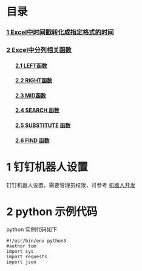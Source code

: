 # 目录

<h3><a href="#title1">1 Excel中时间戳转化成指定格式的时间</a> </h3>
<h3><a href="#title2">2 Excel中分列相关函数</a> </h3>
		<h4><ul><a href="#title2.1">2.1 LEFT函数</a> </h4>
		<h4><ul><a href="#title2.2">2.2 RIGHT函数</a> </h4>
		<h4><ul><a href="#title2.3">2.3 MID函数</a> </h4>
		<h4><ul><a href="#title2.4">2.4 SEARCH 函数</a> </h4>
		<h4><ul><a href="#title2.5">2.5 SUBSTITUTE 函数</a> </h4>
		<h4><ul><a href="#title2.6">2.6 FIND 函数</a> </h4>

<div style="page-break-after:always"></div>

  <h1 id="title1">1 钉钉机器人设置</h1>  
  
  钉钉机器人设置，需要管理员权限，可参考 [机器人开发](https://ding-doc.dingtalk.com/doc?spm=a1zb9.8233112.0.0.340c3a88sgMlJJ#/serverapi2/qf2nxq)
  <h1 id="title2">2 python 示例代码</h1>  

python 实例代码如下
 ```
 #!/usr/bin/env python3
#author tom
import sys
import requests
import json

 ```
<!--stackedit_data:
eyJoaXN0b3J5IjpbLTEwMDg3MjA2ODZdfQ==
-->